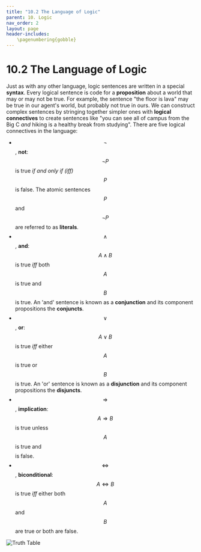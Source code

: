 ```yaml
---
title: "10.2 The Language of Logic"
parent: 10. Logic
nav_order: 2
layout: page
header-includes:
    \pagenumbering{gobble}
---
```


# 10.2 The Language of Logic

Just as with any other language, logic sentences are written in a special **syntax**. Every logical sentence is code for a **proposition** about a world that may or may not be true. For example, the sentence "the floor is lava" may be true in our agent's world, but probably not true in ours. We can construct complex sentences by stringing together simpler ones with **logical connectives** to create sentences like "you can see all of campus from the Big C *and* hiking is a healthy break from studying". There are five logical connectives in the language:

- $$\neg$$, **not**: $$\neg P$$ is true *if and only if (iff)* $$P$$ is false. The atomic sentences $$P$$ and $$\neg P$$ are referred to as **literals**.
- $$\wedge$$, **and**: $$A \wedge B$$ is true *iff* both $$A$$ is true and $$B$$ is true. An 'and' sentence is known as a **conjunction** and its component propositions the **conjuncts**.
- $$\vee$$, **or**: $$A \vee B$$ is true *iff* either $$ A $$ is true or $$ B $$ is true. An 'or' sentence is known as a **disjunction** and its component propositions the **disjuncts**.
- $$\Rightarrow$$, **implication**: $$A \Rightarrow B$$ is true unless $$A$$ is true and $$$$ is false.
- $$\Leftrightarrow$$, **biconditional**: $$A \Leftrightarrow B$$ is true *iff* either both $$A$$ and $$B$$ are true or both are false.

<img src="{{ site.baseurl }}/assets/images/truth_table.png" alt="Truth Table" />
